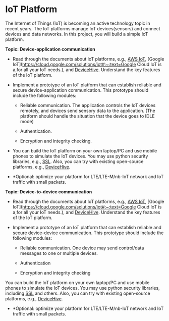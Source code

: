 # IoT Platform

The Internet of Things (IoT) is becoming an active technology topic in recent years. The
IoT platforms manage IoT devices(sensors) and connect devices and data networks. In
this project, you will build a simple IoT platform.

**Topic: Device-application communication**

- Read through the documents about IoT platforms, e.g., [AWS IoT](https://aws.amazon.com/iot/), [Google IoT](https://cloud.google.com/solutions/iot#:~:text=Google Cloud IoT is a,for all your IoT needs.), and [DeviceHive](https://www.hologram.io/). Understand the key features of the IoT platform.

- Implement a prototype of an IoT platform that can establish reliable and secure device-application communication. This prototype should include the following modules:

    - Reliable communication. The application controls the IoT devices remotely, and devices send sensory data to the application. (The platform should handle the situation that the device goes to IDLE mode)

    - Authentication.

    - Encryption and integrity checking.

- You can build the IoT platform on your own laptop/PC and use mobile phones to simulate the IoT devices. You may use python security libraries, e.g., [SSL](https://docs.python.org/2/library/ssl.html). Also, you can try with existing open-source platforms, e.g., [DeviceHive](https://www.hologram.io/).

- *Optional: optimize your platform for LTE/LTE-M/nb-IoT network and IoT traffic with small packets.

**Topic: Device-to-device communication** 

- Read through the documents about IoT platforms, e.g., [AWS IoT](https://aws.amazon.com/iot/), [Google IoT](https://cloud.google.com/solutions/iot#:~:text=Google Cloud IoT is a,for all your IoT needs.), and [DeviceHive](https://www.hologram.io/). Understand the key features of the IoT platform.

- Implement a prototype of an IoT platform that can establish reliable and secure device-device communication. This prototype should include the following modules:

    - Reliable communication. One device may send control/data messages to one or multiple devices.

    - Authentication 

    - Encryption and integrity checking

You can build the IoT platform on your own laptop/PC and use mobile phones to simulate the IoT devices. You may use python security libraries, including [SSL](https://docs.python.org/2/library/ssl.html) and others. Also, you can try with existing open-source platforms, e.g., [DeviceHive](https://www.hologram.io/).

- *Optional: optimize your platform for LTE/LTE-M/nb-IoT network and IoT traffic with small packets.
